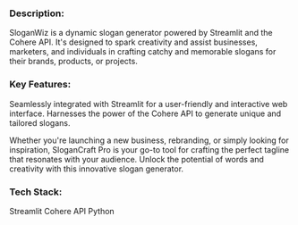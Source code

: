 ### Description:
SloganWiz is a dynamic slogan generator powered by Streamlit and the Cohere API. It's designed to spark creativity and assist businesses, marketers, and individuals in crafting catchy and memorable slogans for their brands, products, or projects.

### Key Features:

Seamlessly integrated with Streamlit for a user-friendly and interactive web interface.
Harnesses the power of the Cohere API to generate unique and tailored slogans.

Whether you're launching a new business, rebranding, or simply looking for inspiration, SloganCraft Pro is your go-to tool for crafting the perfect tagline that resonates with your audience. Unlock the potential of words and creativity with this innovative slogan generator.

### Tech Stack:
Streamlit
Cohere API
Python
